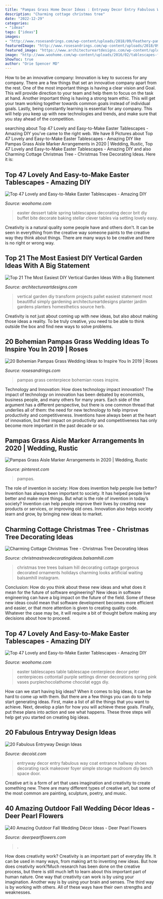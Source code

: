 ```yaml
---
title: "Pampas Grass Home Decor Ideas : Entryway Decor Entry Fabulous Way Coat Entrance Hallway Shoes Decorating Rack Makeover Foyer Simple Storage Mudroom Diy Bench Space Door"
description: "Charming cottage christmas tree"
date: "2022-12-29"
categories:
- "ideas"
tags: ["ideas"]
images:
- "http://www.rosesandrings.com/wp-content/uploads/2018/09/Feathery-pampas-grass-and-roses-by-Bows-Arrows-Wedding-Centerpiece.jpg"
featuredImage: "http://www.rosesandrings.com/wp-content/uploads/2018/09/Feathery-pampas-grass-and-roses-by-Bows-Arrows-Wedding-Centerpiece.jpg"
featured_image: "https://www.architectureartdesigns.com/wp-content/uploads/2015/03/1618-630x944.jpg"
image: "http://www.woohome.com/wp-content/uploads/2016/02/tablescapes-for-easter-37.jpg"
ShowToc: true
author: "Orie Spencer MD"
---
```



How to be an innovative company:
Innovation is key to success for any company. There are a few things that set an innovative company apart from the rest. One of the most important things is having a clear vision and Goal. This will provide direction to your team and help them to focus on the task at hand. Another important thing is having a strong team ethic. This will get your team working together towards common goals instead of individual goals. Lastly, being constantly learning is essential for any company. This will help you keep up with new technologies and trends, and make sure that you stay ahead of the competition.

	

		
searching about Top 47 Lovely and Easy-to-Make Easter Tablescapes - Amazing DIY you've came to the right web. We have 8 Pictures about Top 47 Lovely and Easy-to-Make Easter Tablescapes - Amazing DIY like Pampas Grass Aisle Marker Arrangements in 2020 | Wedding, Rustic, Top 47 Lovely and Easy-to-Make Easter Tablescapes - Amazing DIY and also Charming Cottage Christmas Tree - Christmas Tree Decorating Ideas. Here it is:
		
    
## Top 47 Lovely And Easy-to-Make Easter Tablescapes - Amazing DIY

<img loading=lazy src="http://www.woohome.com/wp-content/uploads/2016/02/tablescapes-for-easter-39.jpg" onerror="this.onerror=null;this.src='https://tse3.mm.bing.net/th?id=OIP.M-LDiEt7dr7K_3enX9HJQgHaJ6&amp;pid=15.1';" alt="Top 47 Lovely and Easy-to-Make Easter Tablescapes - Amazing DIY">

_Source: woohome.com_

>easter dessert table spring tablescapes decorating decor brit diy buffet bite decorate baking stellar clever tables via setting lovely easy. 

	

Creativity is a natural quality some people have and others don't. It can be seen in everything from the creative way someone paints to the creative way they think about things. There are many ways to be creative and there is no right or wrong way.

    
## Top 21 The Most Easiest DIY Vertical Garden Ideas With A Big Statement

<img loading=lazy src="https://www.architectureartdesigns.com/wp-content/uploads/2015/03/1618-630x944.jpg" onerror="this.onerror=null;this.src='https://tse4.mm.bing.net/th?id=OIP.QjkPTPr2ZAkxikfAgN0aaQHaLG&amp;pid=15.1';" alt="Top 21 The Most Easiest DIY Vertical Garden Ideas With a Big Statement">

_Source: architectureartdesigns.com_

>vertical garden diy transform projects pallet easiest statement most beautitful simply gardening architectureartdesigns planter jardim gardens planters homesthetics source herb. 

	

Creativity is not just about coming up with new ideas, but also about making those ideas a reality. To be truly creative, you need to be able to think outside the box and find new ways to solve problems.

    
## 20 Bohemian Pampas Grass Wedding Ideas To Inspire You In 2019 | Roses

<img loading=lazy src="http://www.rosesandrings.com/wp-content/uploads/2018/09/Feathery-pampas-grass-and-roses-by-Bows-Arrows-Wedding-Centerpiece.jpg" onerror="this.onerror=null;this.src='https://tse4.mm.bing.net/th?id=OIP.BLpGyEYFbhZA73nC1fIeNwHaLH&amp;pid=15.1';" alt="20 Bohemian Pampas Grass Wedding Ideas to Inspire You In 2019 | Roses">

_Source: rosesandrings.com_

>pampas grass centerpiece bohemian roses inspire. 

	

Technology and Innovation: How does technology impact innovation?
The impact of technology on innovation has been debated by economists, business people, and many others for many years. Each side of the argument has a different perspective, but there is one common thread that underlies all of them: the need for new technology to help improve productivity and competitiveness. Inventions have always been at the heart of innovation, but their impact on productivity and competitiveness has only become more important in the past decade or so.

    
## Pampas Grass Aisle Marker Arrangements In 2020 | Wedding, Rustic

<img loading=lazy src="https://i.pinimg.com/736x/4d/a9/bf/4da9bf8c499d9b038ff1af0a236940e1.jpg" onerror="this.onerror=null;this.src='https://tse1.mm.bing.net/th?id=OIP.wkkkYCCjDuOBqz1NX77U-QHaLG&amp;pid=15.1';" alt="Pampas Grass Aisle Marker Arrangements in 2020 | Wedding, Rustic">

_Source: pinterest.com_

>pampas. 

	

The role of invention in society: How does invention help people live better?
Invention has always been important to society. It has helped people live better and make more things. But what is the role of invention in today’s society? Invention can help people improve their lives by creating new products or services, or improving old ones. Innovation also helps society learn and grow, by bringing new ideas to market.

    
## Charming Cottage Christmas Tree - Christmas Tree Decorating Ideas

<img loading=lazy src="http://christmastreedecoratingideas.balsamhill.com/wp-content/uploads/2018/02/5-4-e1518596084142.jpg" onerror="this.onerror=null;this.src='https://tse1.mm.bing.net/th?id=OIP.0hpHRXZ8ft6zYlZZX8nk0gHaLd&amp;pid=15.1';" alt="Charming Cottage Christmas Tree - Christmas Tree Decorating Ideas">

_Source: christmastreedecoratingideas.balsamhill.com_

>christmas tree trees balsam hill decorating cottage gorgeous decorated ornaments holidays charming looks artificial waiting balsamhill instagram. 

	

Conclusion: How do you think about these new ideas and what does it mean for the future of software engineering?
New ideas in software engineering can have a big impact on the future of the field. Some of these new ideas could mean that software development becomes more efficient and easier, or that more attention is given to creating quality code. Whatever the case may be, it will require a bit of thought before making any decisions about how to proceed.

    
## Top 47 Lovely And Easy-to-Make Easter Tablescapes - Amazing DIY

<img loading=lazy src="http://www.woohome.com/wp-content/uploads/2016/02/tablescapes-for-easter-37.jpg" onerror="this.onerror=null;this.src='https://tse2.mm.bing.net/th?id=OIP.isoZMTTEdREUs5H6wLpmJAHaJ4&amp;pid=15.1';" alt="Top 47 Lovely and Easy-to-Make Easter Tablescapes - Amazing DIY">

_Source: woohome.com_

>easter tablescapes table tablescape centerpiece decor peter centerpieces cottontail purple settings dinner decorations spring pink vases purplechocolathome chocolat eggs diy. 

	

How can we start having big ideas?
When it comes to big ideas, it can be hard to come up with them. But there are a few things you can do to help start generating ideas. First, make a list of all the things that you want to achieve. Next, develop a plan for how you will achieve these goals. Finally, put these plans into action and see what happens. These three steps will help get you started on creating big ideas.

    
## 20 Fabulous Entryway Design Ideas

<img loading=lazy src="http://cdn.decoist.com/wp-content/uploads/2012/04/Home-Remedies-Entryway-Makeover.jpg" onerror="this.onerror=null;this.src='https://tse4.mm.bing.net/th?id=OIP.y5UQIPE_8gkl8mKl1bVnIgHaKX&amp;pid=15.1';" alt="20 Fabulous Entryway Design Ideas">

_Source: decoist.com_

>entryway decor entry fabulous way coat entrance hallway shoes decorating rack makeover foyer simple storage mudroom diy bench space door. 

	

Creative art is a form of art that uses imagination and creativity to create something new. There are many different types of creative art, but some of the most common are painting, sculpture, poetry, and music.

    
## 40 Amazing Outdoor Fall Wedding Décor Ideas - Deer Pearl Flowers

<img loading=lazy src="https://www.deerpearlflowers.com/wp-content/uploads/2015/10/Wheats-and-Roses-Fall-Décor-Wedding-Ideas.jpg" onerror="this.onerror=null;this.src='https://tse4.mm.bing.net/th?id=OIP.lA1SuZvzHXdNzjQE-gqqZgAAAA&amp;pid=15.1';" alt="40 Amazing Outdoor Fall Wedding Décor Ideas - Deer Pearl Flowers">

_Source: deerpearlflowers.com_

>. 

	

How does creativity work?
Creativity is an important part of everyday life. It can be used in many ways, from making art to inventing new ideas. But how does creativity work?Much research has been done on the creative process, but there is still much left to learn about this important part of human nature. One way that creativity can work is by using your imagination. Another way is by using your brain and senses. The third way is by working with others. All of these ways have their own strengths and weaknesses.

